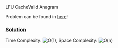 LFU CacheValid Anagram

Problem can be found in [here](https://leetcode.com/problems/lfu-cache/)!

### [Solution](/Hash%20Table/460-LFUCache/solution.py)

Time Complexity: ![O(1)](<https://latex.codecogs.com/svg.image?\inline&space;O(1)>), Space Complexity: ![O(n)](<https://latex.codecogs.com/svg.image?\inline&space;O(n)>)

